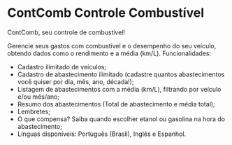 ContComb Controle Combustível
=======================

ContComb, seu controle de combustível!

Gerencie seus gastos com combustível e o desempenho do seu veículo, obtendo dados como o rendimento e a média (km/L).
Funcionalidades:

  - Cadastro ilimitado de veículos;
  - Cadastro de abastecimento ilimitado (cadastre quantos abastecimentos você quiser por dia, mês, ano, década!);
  - Listagem de abastecimentos com a média (km/L), filtrando por veículo e/ou mês/ano;
  - Resumo dos abastecimentos (Total de abastecimento e média total);
  - Lembretes;
  - O que compensa? Saiba quando escolher etanol ou gasolina na hora do abastecimento;
  - Línguas disponíveis: Português (Brasil), Inglês e Espanhol.

